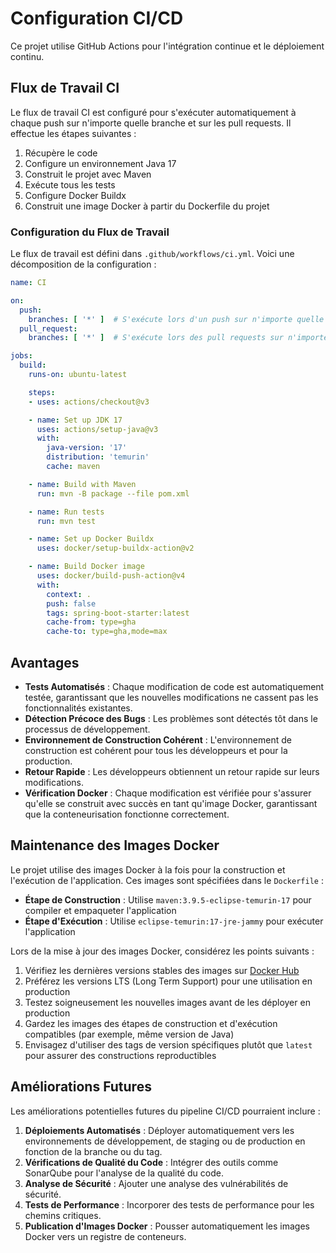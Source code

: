 # Configuration CI/CD

Ce projet utilise GitHub Actions pour l'intégration continue et le déploiement continu.

## Flux de Travail CI

Le flux de travail CI est configuré pour s'exécuter automatiquement à chaque push sur n'importe quelle branche et sur les pull requests. Il effectue les étapes suivantes :

1. Récupère le code
2. Configure un environnement Java 17
3. Construit le projet avec Maven
4. Exécute tous les tests
5. Configure Docker Buildx
6. Construit une image Docker à partir du Dockerfile du projet

### Configuration du Flux de Travail

Le flux de travail est défini dans `.github/workflows/ci.yml`. Voici une décomposition de la configuration :

```yaml
name: CI

on:
  push:
    branches: [ '*' ]  # S'exécute lors d'un push sur n'importe quelle branche
  pull_request:
    branches: [ '*' ]  # S'exécute lors des pull requests sur n'importe quelle branche

jobs:
  build:
    runs-on: ubuntu-latest

    steps:
    - uses: actions/checkout@v3

    - name: Set up JDK 17
      uses: actions/setup-java@v3
      with:
        java-version: '17'
        distribution: 'temurin'
        cache: maven

    - name: Build with Maven
      run: mvn -B package --file pom.xml

    - name: Run tests
      run: mvn test

    - name: Set up Docker Buildx
      uses: docker/setup-buildx-action@v2

    - name: Build Docker image
      uses: docker/build-push-action@v4
      with:
        context: .
        push: false
        tags: spring-boot-starter:latest
        cache-from: type=gha
        cache-to: type=gha,mode=max
```

## Avantages

- **Tests Automatisés** : Chaque modification de code est automatiquement testée, garantissant que les nouvelles modifications ne cassent pas les fonctionnalités existantes.
- **Détection Précoce des Bugs** : Les problèmes sont détectés tôt dans le processus de développement.
- **Environnement de Construction Cohérent** : L'environnement de construction est cohérent pour tous les développeurs et pour la production.
- **Retour Rapide** : Les développeurs obtiennent un retour rapide sur leurs modifications.
- **Vérification Docker** : Chaque modification est vérifiée pour s'assurer qu'elle se construit avec succès en tant qu'image Docker, garantissant que la conteneurisation fonctionne correctement.

## Maintenance des Images Docker

Le projet utilise des images Docker à la fois pour la construction et l'exécution de l'application. Ces images sont spécifiées dans le `Dockerfile` :

- **Étape de Construction** : Utilise `maven:3.9.5-eclipse-temurin-17` pour compiler et empaqueter l'application
- **Étape d'Exécution** : Utilise `eclipse-temurin:17-jre-jammy` pour exécuter l'application

Lors de la mise à jour des images Docker, considérez les points suivants :

1. Vérifiez les dernières versions stables des images sur [Docker Hub](https://hub.docker.com/)
2. Préférez les versions LTS (Long Term Support) pour une utilisation en production
3. Testez soigneusement les nouvelles images avant de les déployer en production
4. Gardez les images des étapes de construction et d'exécution compatibles (par exemple, même version de Java)
5. Envisagez d'utiliser des tags de version spécifiques plutôt que `latest` pour assurer des constructions reproductibles

## Améliorations Futures

Les améliorations potentielles futures du pipeline CI/CD pourraient inclure :

1. **Déploiements Automatisés** : Déployer automatiquement vers les environnements de développement, de staging ou de production en fonction de la branche ou du tag.
2. **Vérifications de Qualité du Code** : Intégrer des outils comme SonarQube pour l'analyse de la qualité du code.
3. **Analyse de Sécurité** : Ajouter une analyse des vulnérabilités de sécurité.
4. **Tests de Performance** : Incorporer des tests de performance pour les chemins critiques.
5. **Publication d'Images Docker** : Pousser automatiquement les images Docker vers un registre de conteneurs.
